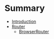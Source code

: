 # Summary

* [Introduction](README.md)
* [Router](router.md)
  * [BrowserRouter](router/browserrouter.md)

